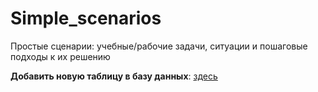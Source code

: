 # Simple_scenarios
Простые сценарии: учебные/рабочие задачи, ситуации и пошаговые подходы к их решению

**Добавить новую таблицу в базу данных**: [здесь](https://github.com/Malakhova-Natalya/Simple_scenarios/tree/main/new_table)

